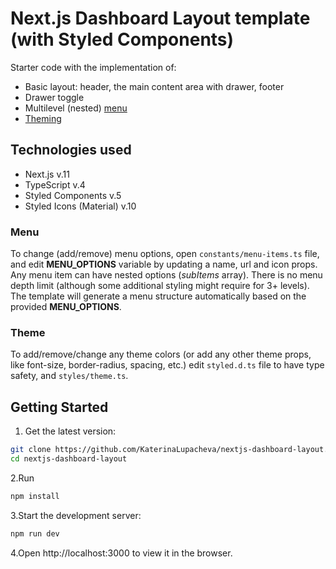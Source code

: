 # Next.js Dashboard Layout template (with Styled Components)

Starter code with the implementation of:

- Basic layout: header, the main content area with drawer, footer
- Drawer toggle
- Multilevel (nested) [menu](#menu)
- [Theming](#theme)

## Technologies used

- Next.js v.11
- TypeScript v.4
- Styled Components v.5
- Styled Icons (Material) v.10

### Menu

To change (add/remove) menu options, open `constants/menu-items.ts` file, and edit **MENU_OPTIONS** variable by updating a name, url and icon props. Any menu item can have nested options (_subItems_ array). There is no menu depth limit (although some additional styling might require for 3+ levels). The template will generate a menu structure automatically based on the provided **MENU_OPTIONS**.

### Theme

To add/remove/change any theme colors (or add any other theme props, like font-size, border-radius, spacing, etc.) edit `styled.d.ts` file to have type safety, and `styles/theme.ts`.

## Getting Started

1. Get the latest version:

```bash
git clone https://github.com/KaterinaLupacheva/nextjs-dashboard-layout.git
cd nextjs-dashboard-layout
```

2.Run

```bash
npm install
```

3.Start the development server:

```bash
npm run dev
```

4.Open http://localhost:3000 to view it in the browser.
